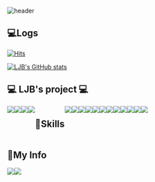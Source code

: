 ![header](https://capsule-render.vercel.app/api?type=waving&color=timeGradient&text=%20LJB%20GitHub%20👋&animation=twinkling&fontSize=50&fontAlignY=40&fontAlign=50&height=200)

## 💻Logs 

 [![Hits](https://hits.seeyoufarm.com/api/count/incr/badge.svg?url=https%3A%2F%2Fgithub.com%2Fqpzm1010&count_bg=%238987E3&title_bg=%23555555&icon=&icon_color=%23E7E7E7&title=hits&edge_flat=false)](https://hits.seeyoufarm.com)
 
[![LJB's GitHub stats](https://github-readme-stats.vercel.app/api?username=qpzm1010&include_all_commits=true&theme=nord&hide_border=true&count_private=true)](https://github.com/jiholee0/github-readme-stats)

## 💻 LJB's project 💻
<div style="display:flex; flex-direction:row;">
    <a href="https://qpzm1010.github.io/portfolio/">
    <img src="https://img.shields.io/badge/Portfolio-FFC0CB?style=for-the-badge"> 
    </a>
    <a href="http://rdsteam.kro.kr/">
        <img src="https://img.shields.io/badge/OpenCV-5C3EE8?style=flat-square&logo=opencv&logoColor=white">
    </a>
    <a href="https://qpzm1010.github.io/">
        <img src="https://img.shields.io/badge/React-61DAFB?style=flat-square&logo=React&logoColor=white">
    </a>
    <a href="http://aqpzm-chat-js.kro.kr/">
        <img src="https://img.shields.io/badge/express-000000?style=flat-square&logo=opencv&logoColor=white">
    </a>

 
## 🔨Skills
<div style="display:flex; flex-direction:row;">
    <img src="https://img.shields.io/badge/linux-FCC624?style=for-the-badge&logo=linux&logoColor=black"> 
    <img src="https://img.shields.io/badge/Amazon AWS-232F3E?style=for-the-badge&logo=amazon aws&logoColor=white">
    <img src="https://img.shields.io/badge/kubernetes-326CE5?style=flat-square&logo=kubernetes&logoColor=white"> 
    <img src="https://img.shields.io/badge/Docker-2496ED?style=flat-square&logo=Docker&logoColor=white"> 
    <img src="https://img.shields.io/badge/Argo-EF7B4D?style=flat-square&logo=Docker&logoColor=white"> 
    <br>
    <img src="https://img.shields.io/badge/html5-E34F26?style=flat-square&logo=html5&logoColor=white"> 
    <img src="https://img.shields.io/badge/css-1572B6?style=flat-square&logo=css3&logoColor=white"> 
    <img src="https://img.shields.io/badge/javascript-F7DF1E?style=flat-square&logo=javascript&logoColor=black"> 
    <br>
    <img src="https://img.shields.io/badge/socketdotio-010101?style=flat-square&logo=opencv&logoColor=white">
    <img src="https://img.shields.io/badge/python-3776AB?style=flat-square&logo=python&logoColor=white"> 
    <img src="https://img.shields.io/badge/flask-000000?style=flat-square&logo=python&logoColor=white"> 
    <img src="https://img.shields.io/badge/OpenCV-5C3EE8?style=flat-square&logo=opencv&logoColor=white">
    <br>
</div><br>
</div>


## 💬My Info 
<div style="display:flex; flex-direction:row;">
    <a href="https://www.instagram.com/aqpzm232/">
        <img src="https://img.shields.io/badge/Instagram-E4405F?style=for-the-badge&logo=Instagram&logoColor=white"> 
    </a>
    <a href="aqpzm30@gmail.com">
        <img src="https://img.shields.io/badge/Gmail-EA4335?style=for-the-badge&logo=Gmail&logoColor=white"> 
    </a>
</div><br>
